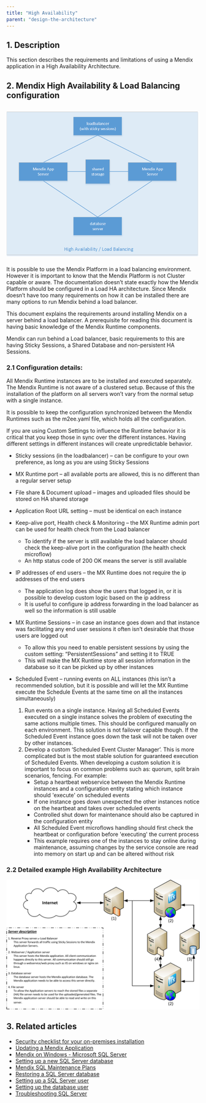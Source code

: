 ```yaml
---
title: "High Availability"
parent: "design-the-architecture"
---
```

## 1. Description

This section describes the requirements and limitations of using a Mendix application in a High Availability Architecture.

## 2\. Mendix High Availability & Load Balancing configuration

## ![Simple HA Architecture](attachments/18448663/18580722.png)

It is possible to use the Mendix Platform in a load balancing environment. However it is important to know that the Mendix Platform is not Cluster capable or aware. The documentation doesn’t state exactly how the Mendix Platform should be configured in a Load HA architecture. Since Mendix doesn’t have too many requirements on how it can be installed there are many options to run Mendix behind a load balancer.

This document explains the requirements around installing Mendix on a server behind a load balancer. A prerequisite for reading this document is having basic knowledge of the Mendix Runtime components.

Mendix can run behind a Load balancer, basic requirements to this are having Sticky Sessions, a Shared Database and non-persistent HA Sessions.

### 2.1 Configuration details:

All Mendix Runtime instances are to be installed and executed separately. The Mendix Runtime is not aware of a clustered setup. Because of this the installation of the platform on all servers won’t vary from the normal setup with a single instance.

It is possible to keep the configuration synchronized between the Mendix Runtimes such as the m2ee.yaml file, which holds all the configuration.

If you are using Custom Settings to influence the Runtime behavior it is critical that you keep those in sync over the different instances. Having different settings in different instances will create unpredictable behavior.

*   Sticky sessions (in the loadbalancer) – can be configure to your own preference, as long as you are using Sticky Sessions
*   MX Runtime port – all available ports are allowed, this is no different than a regular server setup
*   File share & Document upload – images and uploaded files should be stored on HA shared storage
*   Application Root URL setting – must be identical on each instance
*   Keep-alive port, Health check & Monitoring – the MX Runtime admin port can be used for health check from the Load balancer
    * To identify if the server is still available the load balancer should check the keep-alive port in the configuration (the health check microflow)
    * An http status code of 200 OK means the server is still available
*   IP addresses of end users – the MX Runtime does not require the ip addresses of the end users
    * The application log does show the users that logged in, or it is possible to develop custom logic based on the ip address
    * It is useful to configure ip address forwarding in the load balancer as well so the information is still usable
*   MX Runtime Sessions – in case an instance goes down and that instance was facilitating any end user sessions it often isn’t desirable that those users are logged out
    * To allow this you need to enable persistent sessions by using the custom setting: “PersistentSessions” and setting it to TRUE
    * This will make the MX Runtime store all session information in the database so it can be picked up by other instances
*   Scheduled Event – running events on ALL instances (this isn’t a recommended solution, but it is possible and will let the MX Runtime execute the Schedule Events at the same time on all the instances simultaneously)

    1.  Run events on a single instance. Having all Scheduled Events executed on a single instance solves the problem of executing the same actions multiple times. This should be configured manually on each environment. This solution is not failover capable though. If the Scheduled Event instance goes down the task will not be taken over by other instances.
    2.  Develop a custom ‘Scheduled Event Cluster Manager’. This is more complicated but is the most stable solution for guaranteed execution of Scheduled Events. When developing a custom solution it is important to focus on common problems such as: quorum, split brain scenarios, fencing. For example:
        * Setup a heartbeat webservice between the Mendix Runtime instances and a configuration entity stating which instance should 'execute' on scheduled events
        * If one instance goes down unexpected the other instances notice on the heartbeat and takes over scheduled events
        * Controlled shut down for maintenance should also be captured in the configuration entity
        * All Scheduled Event microflows handling should first check the heartbeat or configuration before 'executing' the current process
        * This example requires one of the instances to stay online during maintenance, assuming changes by the service console are read into memory on start up and can be altered without risk

### 2.2 Detailed example High Availability Architecture

![Example architecture for a High Availability environment](attachments/18448663/18580721.jpg)

## 3\. Related articles

*   [Security checklist for your on-premises installation](security-checklist-for-your-on-premises-installation)
*   [Updating a Mendix Application](updating-a-mendix-application)
*   [Mendix on Windows - Microsoft SQL Server](mendix-on-windows-microsoft-sql-server)
*   [Setting up a new SQL Server database](setting-up-a-new-sql-server-database)
*   [Mendix SQL Maintenance Plans](mendix-sql-maintenance-plans)
*   [Restoring a SQL Server database](restoring-a-sql-server-database)
*   [Setting up a SQL Server user](setting-up-a-sql-server-user)
*   [Setting up the database user](setting-up-the-database-user)
*   [Troubleshooting SQL Server](troubleshooting-sql-server)
